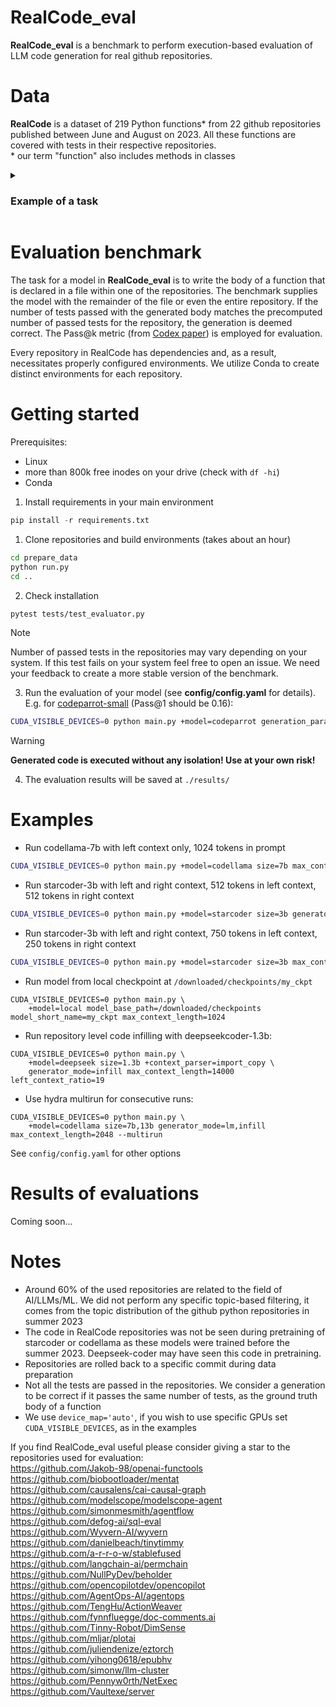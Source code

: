 # RealCode_eval
**RealCode_eval** is a benchmark to perform execution-based evaluation of LLM code generation for real github repositories.
# Data
**RealCode** is a dataset of 219 Python functions\* from 22 github repositories published between June and August on 2023. All these functions are covered with tests in their respective repositories. \
\* our term "function" also includes methods in classes

<details>
<summary> 

### Example of a task
</summary>

```python
"""
Feature Extraction Methods for DimSense
"""

import numpy as np
import tensorflow as tf
from sklearn.decomposition import PCA, FastICA
from sklearn.manifold import TSNE
from sklearn.feature_extraction.text import TfidfVectorizer
from sklearn.feature_extraction.text import CountVectorizer
from sklearn.decomposition import LatentDirichletAllocation
from sklearn.base import BaseEstimator, TransformerMixin


class AutoencoderExtractor(BaseEstimator, TransformerMixin):
    """
    AutoencoderExtractor provides feature extraction using autoencoders.
    """
    def __init__(self, encoding_dim=10):
        """
        Initialize the AutoencoderExtractor.

        Parameters:
        - encoding_dim (int): Dimension of the encoded representation.
        """
        self.tf = None 
        self.encoding_dim = encoding_dim

    def _import_tensorflow(self):
        try:
            import tensorflow as tf
            self.tf = tf
        except ImportError:
            raise ImportError("TensorFlow is required for using AutoencoderExtractor.")      

    def build_autoencoder(self):
        if self.tf is not None:
            input_layer = self.tf.keras.layers.Input(shape=(self.input_dim,))
            encoded = tf.keras.layers.Dense(self.encoding_dim, activation='relu')(input_layer)
            decoded = tf.keras.layers.Dense(self.input_dim, activation='sigmoid')(encoded)
            autoencoder = tf.keras.models.Model(input_layer, decoded)
            autoencoder.compile(optimizer='adam', loss='mean_squared_error')
            return autoencoder
        else: return None

    def fit_transform(self, X):
        """
        Fit the autoencoder model and transform the data.

        Parameters:
        - X (array-like): Input data.

        Returns:
        - X_extracted (array-like): Extracted features.
        """
# >>> THIS NEEDS TO BE GENERATED >>>>
        if self.tf is None:
            self._import_tensorflow()
        self.input_dim = X.shape[1]
        self.autoencoder = self.build_autoencoder()
        self.autoencoder.fit(X, X, epochs=50, batch_size=32, shuffle=True, verbose=0)
        encoder = tf.keras.models.Model(inputs=self.autoencoder.input, outputs=self.autoencoder.layers[1].output)
        X_extracted = encoder.predict(X)
        return X_extracted
# <<<< <<<<

    def set_encoding_dim(self, encoding_dim):
        """
        Set the dimension of the encoded representation.

        Parameters:
        - encoding_dim (int): Dimension of the encoded representation.
        """
        self.encoding_dim = encoding_dim
        self.autoencoder = self.build_autoencoder()

    ...
```
</details>



# Evaluation benchmark

The task for a model in **RealCode_eval** is to write the body of a function that is declared in a file within one of the repositories. The benchmark supplies the model with the remainder of the file or even the entire repository. If the number of tests passed with the generated body matches the precomputed number of passed tests for the repository, the generation is deemed correct. The Pass@k metric (from [Codex paper](https://arxiv.org/abs/2107.03374)) is employed for evaluation.

Every repository in RealCode has dependencies and, as a result, necessitates properly configured environments. We utilize Conda to create distinct environments for each repository.

# Getting started
Prerequisites:
* Linux
* more than 800k free inodes on your drive (check with ```df -hi```)
* Conda 

1. Install requirements in your main environment
```python
pip install -r requirements.txt
```

1. Clone repositories and build environments (takes about an hour)
```bash
cd prepare_data
python run.py
cd ..
```

2. Check installation
```bash
pytest tests/test_evaluator.py
```

> [!NOTE]
> Number of passed tests in the repositories may vary depending on your system. If this test fails on your system feel free to open an issue. We need your feedback to create a more stable version of the benchmark.

3. Run the evaluation of your model (see **config/config.yaml** for details). E.g. for [codeparrot-small](https://huggingface.co/codeparrot/codeparrot-small) (Pass@1 should be 0.16):
```bash
CUDA_VISIBLE_DEVICES=0 python main.py +model=codeparrot generation_params.max_new_tokens=512 max_context_length=500
```

> [!WARNING]
> **Generated code is executed without any isolation! Use at your own risk!**

4. The evaluation results will be saved at ```./results/```

# Examples


* Run codellama-7b with left context only, 1024 tokens in prompt
```bash
CUDA_VISIBLE_DEVICES=0 python main.py +model=codellama size=7b max_context_length=1024
``` 
* Run starcoder-3b with left and right context, 512 tokens in left context, 512 tokens in right context
```bash
CUDA_VISIBLE_DEVICES=0 python main.py +model=starcoder size=3b generator_mode=infill max_context_length=1024
``` 
* Run starcoder-3b with left and right context, 750 tokens in left context, 250 tokens in right context
```bash
CUDA_VISIBLE_DEVICES=0 python main.py +model=starcoder size=3b max_context_length=1000 left_context_ratio=3
``` 
* Run model from local checkpoint at ```/downloaded/checkpoints/my_ckpt```
```
CUDA_VISIBLE_DEVICES=0 python main.py \
    +model=local model_base_path=/downloaded/checkpoints model_short_name=my_ckpt max_context_length=1024
```
* Run repository level code infilling with deepseekcoder-1.3b:
```
CUDA_VISIBLE_DEVICES=0 python main.py \
    +model=deepseek size=1.3b +context_parser=import_copy \
    generator_mode=infill max_context_length=14000 left_context_ratio=19
```
* Use hydra multirun for consecutive runs:
```
CUDA_VISIBLE_DEVICES=0 python main.py \
    +model=codellama size=7b,13b generator_mode=lm,infill max_context_length=2048 --multirun
```

See ```config/config.yaml``` for other options

# Results of evaluations
Coming soon...

# Notes
* Around 60% of the used repositories are related to the field of AI/LLMs/ML. We did not perform any specific topic-based filtering, it comes from the topic distribution of the github python repositories in summer 2023
* The code in RealCode repositories was not be seen during pretraining of starcoder or codellama as these models were trained before the summer 2023. Deepseek-coder may have seen this code in pretraining.
* Repositories are rolled back to a specific commit during data preparation
* Not all the tests are passed in the repositories. We consider a generation to be correct if it passes the same number of tests, as the ground truth body of a function
* We use ```device_map='auto'```, if you wish to use specific GPUs set ```CUDA_VISIBLE_DEVICES```, as in the examples

If you find RealCode_eval useful please consider giving a star to the repositories used for evaluation: \
https://github.com/Jakob-98/openai-functools \
https://github.com/biobootloader/mentat \
https://github.com/causalens/cai-causal-graph \
https://github.com/modelscope/modelscope-agent \
https://github.com/simonmesmith/agentflow \
https://github.com/defog-ai/sql-eval \
https://github.com/Wyvern-AI/wyvern \
https://github.com/danielbeach/tinytimmy \
https://github.com/a-r-r-o-w/stablefused \
https://github.com/langchain-ai/permchain \
https://github.com/NullPyDev/beholder \
https://github.com/opencopilotdev/opencopilot \
https://github.com/AgentOps-AI/agentops \
https://github.com/TengHu/ActionWeaver \
https://github.com/fynnfluegge/doc-comments.ai \
https://github.com/Tinny-Robot/DimSense \
https://github.com/mljar/plotai \
https://github.com/juliendenize/eztorch \
https://github.com/yihong0618/epubhv \
https://github.com/simonw/llm-cluster \
https://github.com/Pennyw0rth/NetExec \
https://github.com/Vaultexe/server


